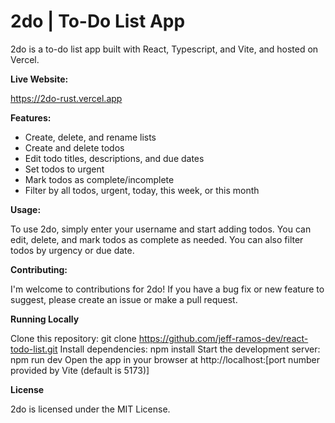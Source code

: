 
# 2do | To-Do List App

2do is a to-do list app built with React, Typescript, and Vite, and hosted on Vercel.

**Live Website:**

https://2do-rust.vercel.app

**Features:**

* Create, delete, and rename lists
* Create and delete todos
* Edit todo titles, descriptions, and due dates
* Set todos to urgent
* Mark todos as complete/incomplete
* Filter by all todos, urgent, today, this week, or this month

**Usage:**

To use 2do, simply enter your username and start adding todos. You can edit, delete, and mark todos as complete as needed. You can also filter todos by urgency or due date. 

**Contributing:**

I'm welcome to contributions for 2do! If you have a bug fix or new feature to suggest, please create an issue or make a pull request.

**Running Locally**

Clone this repository: git clone https://github.com/jeff-ramos-dev/react-todo-list.git
Install dependencies: npm install
Start the development server: npm run dev
Open the app in your browser at http://localhost:\[port number provided by Vite (default is 5173)\]

**License**

2do is licensed under the MIT License.